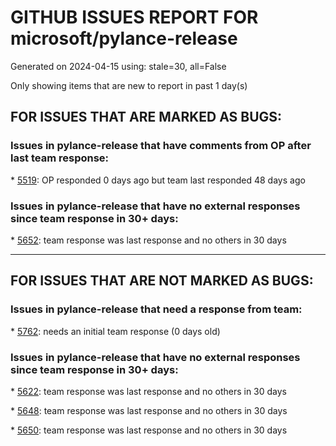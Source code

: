 
# GITHUB ISSUES REPORT FOR microsoft/pylance-release


Generated on 2024-04-15 using: stale=30, all=False


Only showing items that are new to report in past 1 day(s)


## FOR ISSUES THAT ARE MARKED AS BUGS:


### Issues in pylance-release that have comments from OP after last team response:


\* [5519](https://github.com/microsoft/pylance-release/issues/5519 "Auto-import fails in standalone files"): OP responded 0 days ago but team last responded 48 days ago

### Issues in pylance-release that have no external responses since team response in 30+ days:


\* [5652](https://github.com/microsoft/pylance-release/issues/5652 "Wrong auto-completion for `TypedDict` keys when assigning to a variable annotated as `Literal`"): team response was last response and no others in 30 days

---

## FOR ISSUES THAT ARE NOT MARKED AS BUGS:


### Issues in pylance-release that need a response from team:


\* [5762](https://github.com/microsoft/pylance-release/issues/5762 "Pylance Crashing Constantly: `Error: Unhandled method python/isTrustedWorkspace`"): needs an initial team response (0 days old)

### Issues in pylance-release that have no external responses since team response in 30+ days:


\* [5622](https://github.com/microsoft/pylance-release/issues/5622 "import unsuccessful"): team response was last response and no others in 30 days

\* [5648](https://github.com/microsoft/pylance-release/issues/5648 "Creation of `py.typed` is not detected"): team response was last response and no others in 30 days

\* [5650](https://github.com/microsoft/pylance-release/issues/5650 "Importing from tests prefers deeper imports over package entry-point"): team response was last response and no others in 30 days
